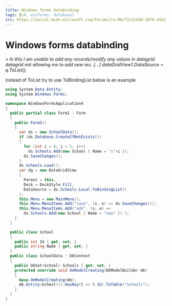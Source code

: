 ```yaml
---
title: Windows forms databinding
tags: [c#, winforms, database]
src: https://social.msdn.microsoft.com/Forums/ru-RU/f3c51598-3976-41b2-b49d-0b6e8de005ba/windows-forms-databinding?forum=adodotnetentityframework
---
```

# Windows forms databinding
*> In this I am unable to add any records/modify any values in datagrid. datagrid not allowing me to add new rec. [...] dataGridView1.DataSource = q.ToList();*

instead of ToList try to use ToBindingList
below is an example
```c#
using System.Data.Entity;
using System.Windows.Forms;

namespace WindowsFormsApplication4
{
  public partial class Form1 : Form
  {
    public Form1()
    {
      var ds = new SchoolData();
      if (ds.Database.CreateIfNotExists())
      {
        for (int i = 0; i < 5; i++)
          ds.Schools.Add(new School { Name = "s"+i });
        ds.SaveChanges();
      }
      ds.Schools.Load();
      var dg = new DataGridView 
      { 
        Parent = this, 
        Dock = DockStyle.Fill, 
        DataSource = ds.Schools.Local.ToBindingList() 
      };
      this.Menu = new MainMenu();
      this.Menu.MenuItems.Add("save", (s, e) => ds.SaveChanges());
      this.Menu.MenuItems.Add("add", (s, e) =>  
        ds.Schools.Add(new School { Name = "new" }) );
    }
  }

  public class School
  {
    public int Id { get; set; }
    public string Name { get; set; }
  }
  public class SchoolData : DbContext
  {
    public DbSet<School> Schools { get; set; }
    protected override void OnModelCreating(DbModelBuilder mb)
    {
      base.OnModelCreating(mb);
      mb.Entity<School>().HasKey(t => t.Id).ToTable("Schools");
    }
  }
}
```